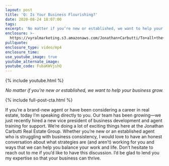 ```yaml
---
layout: post
title: 'Q: Is Your Business Flourishing?'
date: 2020-08-24 18:07:00
tags:
excerpt: 'No matter if you’re new or established, we want to help your business grow.'
enclosure: >-
  https://vyralmarketing.s3.amazonaws.com/Jonathan+Carbutti/To+all+the+New+Agents+in+the+CT+Real+Estate+Market.mp4
pullquote:
enclosure_type: video/mp4
enclosure_time:
use_youtube_image: true
youtube_alternate_image:
youtube_code: FubaKWVjshQ
---
```


{% include youtube.html %}

<p style="text-align: center;"><em>No matter if you’re new or established, we want to help your business grow.</em></p>

{% include full-post-cta.html %}

If you’re a brand-new agent or have been considering a career in real estate, today I’m speaking directly to you. Our team has been growing—we just recently hired a new vice president of business development and agent training for support. We’re doing a lot of exciting things here at the Jonathan Carbutti Real Estate Group. Whether you’re new or an established agent who is struggling with business consistency, I would love to have an honest conversation about what strategies are (and aren’t) working for you and ways that we can help you balance your work and life. Don’t hesitate to reach out to me if you’d like to have this discussion. I’d be glad to lend you my expertise so that your business can thrive.